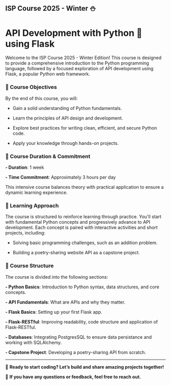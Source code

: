 ## ISP Course 2025 - Winter ⛄

# API Development with Python 🐍 using Flask

Welcome to the ISP Course 2025 - Winter Edition! This course is designed to provide a comprehensive introduction to the Python programming language, followed by a focused exploration of API development using Flask, a popular Python web framework.

### 🎯 Course Objectives

By the end of this course, you will:

- Gain a solid understanding of Python fundamentals.

- Learn the principles of API design and development.

- Explore best practices for writing clean, efficient, and secure Python code.

- Apply your knowledge through hands-on projects.

### 📅 Course Duration & Commitment

**- Duration**: 1 week

**- Time Commitment**: Approximately 3 hours per day

This intensive course balances theory with practical application to ensure a dynamic learning experience.

### 🚀 Learning Approach

The course is structured to reinforce learning through practice. You'll start with fundamental Python concepts and progressively advance to API development. Each concept is paired with interactive activities and short projects, including:

- Solving basic programming challenges, such as an addition problem.

- Building a poetry-sharing website API as a capstone project.

### 📖 Course Structure

The course is divided into the following sections:

**- Python Basics**: Introduction to Python syntax, data structures, and core concepts.

**- API Fundamentals**: What are APIs and why they matter.

**- Flask Basics**: Setting up your first Flask app.

**- Flask-RESTful**: Improving readability, code structure and application of Flask-RESTful.

**- Databases**: Integrating PostgresSQL to ensure data persistance and working with SQLAlchemy. 

**- Capstone Project**: Developing a poetry-sharing API from scratch.

---

🌟 **Ready to start coding? Let’s build and share amazing projects together!**

📩 **If you have any questions or feedback, feel free to reach out.**